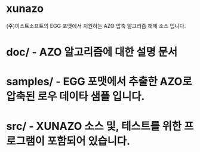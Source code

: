 # xunazo

(주)이스트소프트의 EGG 포맷에서 지원하는 AZO 압축 알고리즘 해제 소스 입니다.





# doc/ - AZO 알고리즘에 대한 설명 문서

# samples/ - EGG 포맷에서 추출한 AZO로 압축된 로우 데이타 샘플 입니다.

# src/ - XUNAZO 소스 및, 테스트를 위한 프로그램이 포함되어 있습니다.


